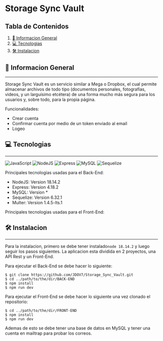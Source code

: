 # Storage Sync Vault

## Tabla de Contenidos
1. [🚀 Informacion General](#-informacion-general)
2. [💻 Tecnologias](#-tecnologias)
3. [🛠️ Instalacion](#%EF%B8%8F-instalacion)
## 🚀 Informacion General
***

Storage Sync Vault es un servicio similar a Mega o Dropbox, el cual permite almacenar archivos de todo tipo (documentos personales, fotografías, videos, y un larguísimo etcétera) de una forma mucho más segura para los usuarios y, sobre todo, para la propia página.

Funcionalidades: 
* Crear cuenta
* Confirmar cuenta por medio de un token enviado al email
* Logeo


## 💻 Tecnologias
***
![JavaScript](https://img.shields.io/badge/JavaScript-marker?logo=javascript&logoColor=black&color=F7DF1E) ![NodeJS](https://img.shields.io/badge/NodeJS-marker?logo=nodedotjs&labelColor=white) ![Express](https://img.shields.io/badge/Express-marker?color=white) ![MySQL](https://img.shields.io/badge/MySQL-marker?logo=mysql&logoColor=black&labelColor=white&color=67B8D5) ![Sequelize](https://img.shields.io/badge/Sequelize-marker?logo=sequelize&logoColor=67B8D5&labelColor=white&color=67B8D5) 

 Principales tecnologias usadas para el Back-End:
* NodeJS: Version 18.14.2
* Express: Version 4.18.2
* MySQL: Version *
* Sequelize: Version 6.32.1
* Multer: Version 1.4.5-lts.1

Principales tecnologias usadas para el Front-End:


## 🛠️ Instalacion
***
Para la instalacion, primero se debe tener instalado```node 18.14.2``` y luego seguir los pasos siguientes.
La aplicacion esta dividida en 2 proyectos, una API Rest y un Front-End.

Para ejecutar el Back-End se debe hacer lo siguiente:

```
$ git clone https://github.com/JDOV7/Storage_Sync_Vault.git
$ cd ../path/to/the/dir/BACK-END
$ npm install
$ npm run dev
```

Para ejecutar el Front-End se debe hacer lo siguiente una vez clonado el repositorio:

```
$ cd ../path/to/the/dir/FRONT-END
$ npm install
$ npm run dev
```

Ademas de esto se debe tener una base de datos en MySQL y tener una cuenta en mailtrap para probar los correos.